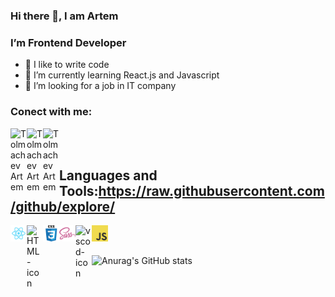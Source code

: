 ### Hi there 👋, I am Artem

### I’m Frontend Developer
- 🔭 I like to write code
- 🌱 I’m currently learning React.js and Javascript
- 🤔 I’m  looking for a job in IT company

### Conect with me:


[<img align="left" src="https://cdn.jsdelivr.net/npm/simple-icons@3.0.1/icons/linkedin.svg" alt="Tolmachev Artem" width="26" />][linkedin]
[<img align="left" src="https://cdn.jsdelivr.net/npm/simple-icons@3.0.1/icons/facebook.svg" alt="Tolmachev Artem" width="26" />][facebook]
[<img align="left" src="https://cdn.jsdelivr.net/npm/simple-icons@3.0.1/icons/instagram.svg" alt="Tolmachev Artem" width="26" />][instagram]

<br/>
<br/>

[facebook]: https://www.facebook.com/profile.php?id=100061966137095
[linkedin]: https://www.linkedin.com/feed/
[instagram]: https://www.instagram.com/artom8912/?hl=ru

## Languages and Tools:https://raw.githubusercontent.com/github/explore/

<img align="left" src="https://raw.githubusercontent.com/github/explore/80688e429a7d4ef2fca1e82350fe8e3517d3494d/topics/react/react.png" alt="React-icon"  width="26" />
<img align="left" src="80688e429a7d4ef2fca1e82350fe8e3517d3494d/topics/html/html.png" alt="HTML-icon"  width="26" />
<img align="left" src="https://raw.githubusercontent.com/github/explore/80688e429a7d4ef2fca1e82350fe8e3517d3494d/topics/css/css.png" alt="CSS-icon"  width="26" />
<img align="left" src="https://raw.githubusercontent.com/github/explore/80688e429a7d4ef2fca1e82350fe8e3517d3494d/topics/sass/sass.png" alt="SASS-icon"  width="26" />
<img align="left" src="hhttps://raw.githubusercontent.com/github/explore/80688e429a7d4ef2fca1e82350fe8e3517d3494d/topics/visual-studio-code/visual-studio-code.png" alt="vscod-icon"  width="26" />
<img align="left" src="https://raw.githubusercontent.com/github/explore/80688e429a7d4ef2fca1e82350fe8e3517d3494d/topics/javascript/javascript.png" alt="javascript-icon"  width="26" />

<br/>
<br/>

![Anurag's GitHub stats](https://github-readme-stats.vercel.app/api?username=artemTolmachev&show_icons=true&theme=radical&theme=nightowl)